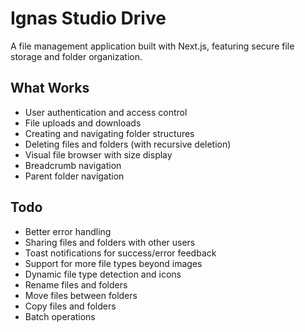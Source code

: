 # Ignas Studio Drive

A file management application built with Next.js, featuring secure file storage and folder organization.

## What Works

- User authentication and access control
- File uploads and downloads
- Creating and navigating folder structures
- Deleting files and folders (with recursive deletion)
- Visual file browser with size display
- Breadcrumb navigation
- Parent folder navigation

## Todo

- Better error handling
- Sharing files and folders with other users
- Toast notifications for success/error feedback
- Support for more file types beyond images
- Dynamic file type detection and icons
- Rename files and folders
- Move files between folders
- Copy files and folders
- Batch operations
